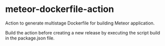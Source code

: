 # meteor-dockerfile-action

Action to generate multistage Dockerfile for building Meteor application.

Build the action before creating a new release by executing the script build in the package.json file.

